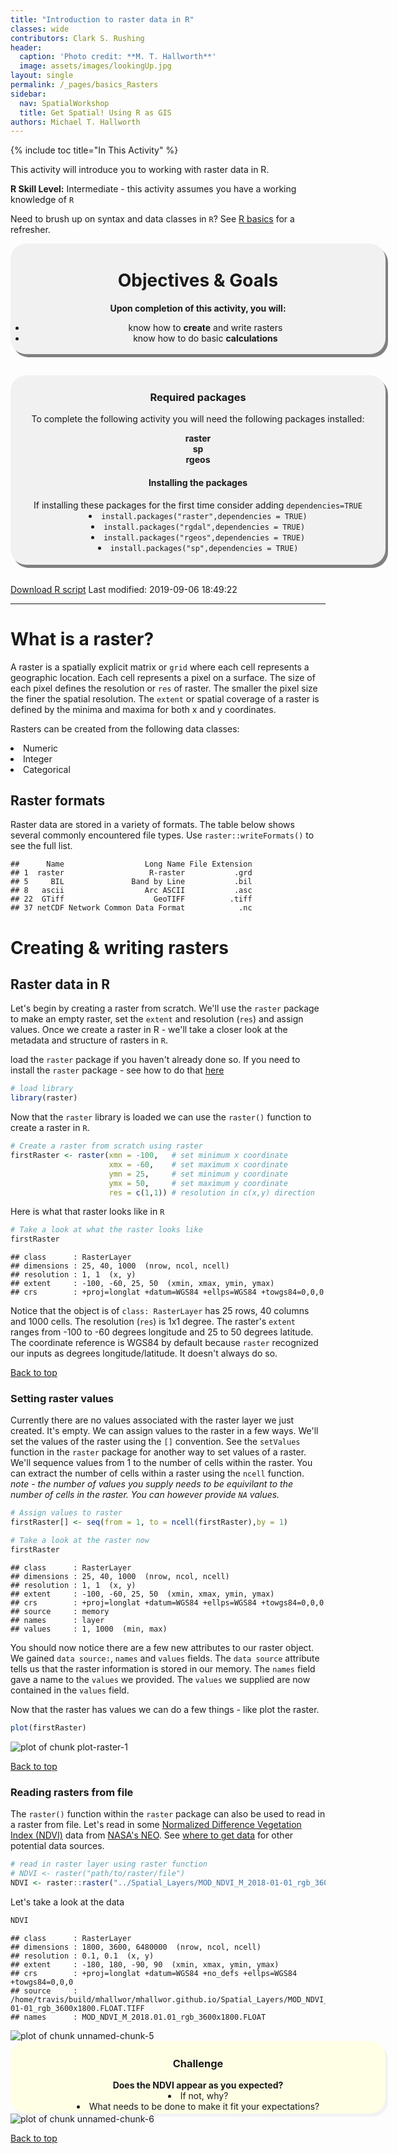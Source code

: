 ```yaml
---
title: "Introduction to raster data in R"
classes: wide
contributors: Clark S. Rushing
header:
  caption: 'Photo credit: **M. T. Hallworth**'
  image: assets/images/lookingUp.jpg
layout: single
permalink: /_pages/basics_Rasters
sidebar:
  nav: SpatialWorkshop
  title: Get Spatial! Using R as GIS
authors: Michael T. Hallworth
---
```

<a name="TOP"></a>

{% include toc title="In This Activity" %}


This activity will introduce you to working with raster data in R.

**R Skill Level:** Intermediate - this activity assumes you have a working knowledge of `R` 

Need to brush up on syntax and data classes in `R`? See <a href= "{{ site.baseurl }}/_pages/R_basics" target = "_blank">R basics</a> for a refresher.

<div style="background-color:rgba(0, 0, 0, 0.0470588); border-radius: 25px; text-align:center; vertical-align: middle; padding:3px 0; width: 600px; margin: auto; box-shadow: 4px 5px gray;">

<h1>Objectives & Goals</h1>      
<b>Upon completion of this activity, you will:</b>
<ul>
<li>know how to <strong>create</strong> and write rasters</li>   
<li>know how to do basic <strong>calculations</strong></li>
</ul>
</div>

<br>
<br>
<a name="install.packages"></a>
<div style="background-color:rgba(0, 1, 1, 0.0470588); border-radius: 25px; text-align:center; vertical-align: middle; padding:2px 0; width: 600px; margin: auto; box-shadow: 4px 5px gray;">

<h3> Required packages</h3> 
To complete the following activity you will need the following packages installed:

<strong>raster</strong>                  
<strong>sp</strong>        
<strong>rgeos</strong>            
  
<h4>Installing the packages</h4>     
If installing these packages for the first time consider adding <code>dependencies=TRUE</code>        

<li><code>install.packages("raster",dependencies = TRUE)</code></li>
<li><code>install.packages("rgdal",dependencies = TRUE)</code></li>
<li><code>install.packages("rgeos",dependencies = TRUE)</code></li>
<li><code>install.packages("sp",dependencies = TRUE)</code></li>
<br> 
</div>
        
<br>

<a href="https://raw.githubusercontent.com/mhallwor/mhallwor.github.io/develop/Rscripts/basics_Rasters.R" target="_blank" class="btn btn--info">Download R script</a> Last modified: 2019-09-06 18:49:22

<hr> 

# What is a raster?    
A raster is a spatially explicit matrix or `grid` where each cell represents a geographic location. Each cell represents a pixel on a surface. The size of each pixel defines the resolution or `res` of raster. The smaller the pixel size the finer the spatial resolution. The `extent` or spatial coverage of a raster is defined by the minima and maxima for both x and y coordinates.

Rasters can be created from the following data classes:
<ui>
<li> Numeric </li>
<li> Integer </li>
<li> Categorical </li>
</ui>

## Raster formats 
Raster data are stored in a variety of formats. The table below shows several commonly encountered file types. Use <code>raster::writeFormats()</code> to see the full list. 


```
##      Name                  Long Name File Extension
## 1  raster                   R-raster           .grd
## 5     BIL               Band by Line           .bil
## 8   ascii                  Arc ASCII           .asc
## 22  GTiff                    GeoTIFF          .tiff
## 37 netCDF Network Common Data Format            .nc
```

# Creating & writing rasters   
## Raster data in R
Let's begin by creating a raster from scratch. We'll use the `raster` package to make an empty raster, set the `extent` and resolution (`res`) and assign values. Once we create a raster in R - we'll take a closer look at the metadata and structure of rasters in `R`.

load the `raster` package if you haven't already done so. If you need to install the `raster` package - see how to do that [here](#install.packages)

```r
# load library
library(raster)
```

Now that the `raster` library is loaded we can use the `raster()` function to create a raster in `R`. 

```r
# Create a raster from scratch using raster
firstRaster <- raster(xmn = -100,   # set minimum x coordinate
                      xmx = -60,    # set maximum x coordinate
                      ymn = 25,     # set minimum y coordinate
                      ymx = 50,     # set maximum y coordinate
                      res = c(1,1)) # resolution in c(x,y) direction
```

Here is what that raster looks like in `R`

```r
# Take a look at what the raster looks like
firstRaster
```

```
## class      : RasterLayer 
## dimensions : 25, 40, 1000  (nrow, ncol, ncell)
## resolution : 1, 1  (x, y)
## extent     : -100, -60, 25, 50  (xmin, xmax, ymin, ymax)
## crs        : +proj=longlat +datum=WGS84 +ellps=WGS84 +towgs84=0,0,0
```
Notice that the object is of `class: RasterLayer` has 25 rows, 40 columns and 1000 cells. The resolution (`res`) is 1x1 degree. The raster's `extent` ranges from -100 to -60 degrees longitude and 25 to 50 degrees latitude. The coordinate reference is WGS84 by default because `raster` recognized our inputs as degrees longitude/latitude. It doesn't always do so. 

<a href="#TOP">Back to top</a>

### Setting raster values
Currently there are no values associated with the raster layer we just created. It's empty. We can assign values to the raster in a few ways. We'll set the values of the raster using the `[]` convention. See the `setValues` function in the `raster` package for another way to set values of a raster. We'll sequence values from 1 to the number of cells within the raster. You can extract the number of cells within a raster using the `ncell` function.   
*note - the number of values you supply needs to be equivilant to the number of cells in the raster. You can however provide `NA` values.*

```r
# Assign values to raster 
firstRaster[] <- seq(from = 1, to = ncell(firstRaster),by = 1)

# Take a look at the raster now
firstRaster
```

```
## class      : RasterLayer 
## dimensions : 25, 40, 1000  (nrow, ncol, ncell)
## resolution : 1, 1  (x, y)
## extent     : -100, -60, 25, 50  (xmin, xmax, ymin, ymax)
## crs        : +proj=longlat +datum=WGS84 +ellps=WGS84 +towgs84=0,0,0 
## source     : memory
## names      : layer 
## values     : 1, 1000  (min, max)
```

You should now notice there are a few new attributes to our raster object. We gained `data source:`, `names` and `values` fields. The `data source` attribute tells us that the raster information is stored in our memory. The `names` field gave a name to the `values` we provided. The `values` we supplied are now contained in the `values` field. 

Now that the raster has values we can do a few things - like plot the raster.

```r
plot(firstRaster)
```

<img src="/figure/pages/basics_Rasters/plot-raster-1-1.png" title="plot of chunk plot-raster-1" alt="plot of chunk plot-raster-1" style="display: block; margin: auto;" />

<a href="#TOP">Back to top</a>

### Reading rasters from file

The `raster()` function within the `raster` package can also be used to read in a raster from file. Let's read in some <a href = "https://neo.sci.gsfc.nasa.gov/view.php?datasetId=MOD_NDVI_M&date=2018-01-01" target="_blank">Normalized Difference Vegetation Index (NDVI)</a> data from <a href="https://neo.sci.gsfc.nasa.gov/" target="_blank">NASA's NEO</a>. See <a href = "https://mhallwor.github.io/_pages/whereToGetData.html" target = "_blank">where to get data</a> for other potential data sources. 


```r
# read in raster layer using raster function
# NDVI <- raster("path/to/raster/file")
NDVI <- raster::raster("../Spatial_Layers/MOD_NDVI_M_2018-01-01_rgb_3600x1800.FLOAT.TIFF")
```

Let's take a look at the data

```r
NDVI
```

```
## class      : RasterLayer 
## dimensions : 1800, 3600, 6480000  (nrow, ncol, ncell)
## resolution : 0.1, 0.1  (x, y)
## extent     : -180, 180, -90, 90  (xmin, xmax, ymin, ymax)
## crs        : +proj=longlat +datum=WGS84 +no_defs +ellps=WGS84 +towgs84=0,0,0 
## source     : /home/travis/build/mhallwor/mhallwor.github.io/Spatial_Layers/MOD_NDVI_M_2018-01-01_rgb_3600x1800.FLOAT.TIFF 
## names      : MOD_NDVI_M_2018.01.01_rgb_3600x1800.FLOAT
```

<img src="/figure/pages/basics_Rasters/unnamed-chunk-5-1.png" title="plot of chunk unnamed-chunk-5" alt="plot of chunk unnamed-chunk-5" style="display: block; margin: auto;" />
<div style="background-color: #ffffe6; border-radius: 25px; text-align:center; vertical-align: middle; padding: 3px 0; margin: auto; width:600px; box-shadow: 4px 5px #f2f2f2;"> 
<h3><strong>Challenge</strong></h3>
<strong>Does the NDVI appear as you expected?</strong>
<li> If not, why? </li>
<li> What needs to be done to make it fit your expectations?</li>
</div>
<img src="/figure/pages/basics_Rasters/unnamed-chunk-6-1.png" title="plot of chunk unnamed-chunk-6" alt="plot of chunk unnamed-chunk-6" style="display: block; margin: auto;" />

<a href="#TOP">Back to top</a>

